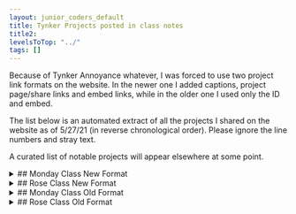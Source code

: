 ```yaml
---
layout: junior_coders_default
title: Tynker Projects posted in class notes
title2: 
levelsToTop: "../"
tags: []
---
```




Because of Tynker Annoyance whatever, I was forced to use two project link formats on the website. In the newer one I added captions, project page/share links and embed links, while in the older one I used only the ID and embed.

The list below is an automated extract of all the projects I shared on the website as of 5/27/21 (in reverse chronological order). Please ignore the line numbers and stray text. 

A curated list of notable projects will appear elsewhere at some point.

<details markdown=1>
<summary markdown=1>## Monday Class New Format
</summary>

## Monday Class New Format

 170  
  171: {% include tynkerprojectpageForTeacherGuide.html Name="My Favorite Things" ID="https://www.tynker.com/play/my-favorite-things/6096039467a5911837198325-505513Xr1l0wHQPl9X7nOYSm5yP.Yk" caption="" %}
  172  

  175  
  176: {% include tynkerprojectpageForTeacherGuide.html Name="Revised Favorite Things" ID="https://www.tynker.com/play/my-favorite-things-5-24-improveed/60ab89cf560d5004eb78391c-811626XuHxiHkxE9eZ9jV11vivbPYk" caption="" %}
  177  

  215  
  216: {% include tynkerprojectpageForTeacherGuide.html Name="My Favorite Things" ID="https://www.tynker.com/play/5-17-remix-my-favorite-things/60a249d7a96e0314a65a6d12-463027XgzgXuSniLYhRE7Ce2VE,h4k" caption="" %}
  217  

  221  Student An finished her comic project and was able to make the character move to the 4th screen. We also talked about the difference between glide and go to blocks.
  222: {% include tynkerprojectpageForTeacherGuide.html Name="Comic Project" ID="https://www.tynker.com/play/comic/607e81cc46dc2f545e4ad525-497336XnbMFYj.jb5PjdlcyCo5zPUk
  223  " caption="" %}

  225  She plans to adapt the following project next time.
  226: {% include tynkerprojectpageForTeacherGuide.html Name="Doodle Jump" ID="https://www.tynker.com/play/5-17-remix-doodle-jump/60a249cecba4be18822fed62-853539XjouC3UL1C1NP6nHMtdvIvEk" caption="" %}
  227  

  263  
  264: {% include tynkerprojectpageForTeacherGuide.html Name="My Explosion" ID="[ID](https://www.tynker.com/play/5-17-remix-my-explosion/60a249d73ca26a022f6a6aa2-195483XuNeRZLgoaDMV8oQN4ugLS4k)" caption="Use the space bar and mouse to shoot. Use the mouse and arrow keys to move. Touch the heart to see the power change." %}
  265  

  280    
  281: {% include tynkerprojectpageForTeacherGuide.html Name="05 11 My Favorite Things" ID="https://www.tynker.com/play/05-11-my-favorite-things/60998bf30381e277a77bbb74-348138Xkq1kH5Cm1FI2LoHeTOoiIck" caption="" %}
  282  

  288  
  289: {% include tynkerprojectpageForTeacherGuide.html Name="Comic Book" ID="[ID](https://www.tynker.com/play/comic-2/60998a2851664a207b702339-436607XpCn7VEjF9rdOksv37WZlc8k)" caption="The main characters hide and then reappear in the second panel." %}
  290  

  426  
  427: {% include tynkerprojectpageForTeacherGuide.html Name="Joke" ID="https://www.tynker.com/play/joke/607e7e767499e620f9630a0c-610559XroM3d00DC4i3IC,ulTdk.Yk" %}
  428  

  449  
  450: {% include tynkerprojectpageForTeacherGuide.html Name="comic-4-27" ID="https://www.tynker.com/play/comic-4-27/6088e7ea80013e53d132cf33-275401XiWac.P.Q1B8NzfXYjpChQgk" %}
  451  

  481  
  482: {% include tynkerprojectpageForTeacherGuide.html Name="Goblin Die" ID="https://www.tynker.com/play/goblin-die/604b2c86bcbcb33a3a652501-717565XiM.YNyCpQ1Xsg9SMr8cXJMk" %}
  483  

  489  
  490: {% include tynkerprojectpageForTeacherGuide.html Name="Joke (remix)" ID="https://www.tynker.com/play/joke/607e7e767499e620f9630a0c-807272Xlxzv7p5j8nl5uRaBlyGN68k" %}
  491  

  494  
  495: {% include tynkerprojectpageForTeacherGuide.html Name="Comic" ID="https://www.tynker.com/play/comic/607e81cc46dc2f545e4ad525-549194Xr6y..w4RWHz5PD.90gMXSwk" %}
  496  

</details>

<details markdown=1>
<summary markdown=1>## Rose Class New Format
</summary>

## Rose Class New Format


  100  
  101: {% include tynkerprojectpageForTeacherGuide.html Name="NAME" ID="https://www.tynker.com/play/move-gus-web-5-24-r/60aa99a345a06426286720d6-866713XkkZCoS6SqpokcxpgO8oVRQk" caption="Use the arrow keys to move the fairy" %}
  102  

  125  
  126: {% include tynkerprojectpageForTeacherGuide.html Name="Putting the bad candy in a basket " ID="[ID](https://www.tynker.com/play/mermaid-2/60544ed19136e31635119118-223215XnfCrPFlG.Uzqs7RrvPrrBEk)" caption=" The key block is this. <br>  ![Imgur](https://i.imgur.com/upIX1Qu.png){: .jsgif}" %}
  127  

  136  
  137: {% include tynkerprojectpageForTeacherGuide.html Name="NAME" ID="https://www.tynker.com/play/easy-training/609e300ab9de5956dd4d61eb-847165Xgraq9eGT1QsDX3OHJAKJ44k" caption="Use the arrow keys to move the character. Use the a key to shoot. Each actor has a different strength and health." %}
  138  

  210  
  211: {% include tynkerprojectpageForTeacherGuide.html Name="Animate and Idle blocks" ID="https://www.tynker.com/play/walking-and-talking-with-animate-with-odd-characters/6097b882c3e2144ace08f576-820002XqrMo2SwyZj..a7Nj6z7Dc4k" caption="Click the actors to see them in action. You can see the code above in action when the second actor moves back from the center. The fourth and fifth actors were for kids to code themselves, and they worked individually on this. The kids also mischievously enjoyed adding new characters, like dinosaurs, to my project while I wasn't looking. " %}
  212  

  263  
  264: {% include tynkerprojectpageForTeacherGuide.html Name="Beach Project" ID="https://www.tynker.com/play/mermaid-2-revised/6083e6babce7316a2c7167de-564164XpgMLsXuzFhi8BJS.JfT3n4k" caption="A mockup of the **Beach Project** in action. When she hits the good candy, the bad candy disappears and the good candy goes to the basket. She goes back to the starting point." %}
  265  

</details>

<details markdown=1>
<summary markdown=1>## Monday Class Old Format
</summary>

## Monday Class Old Format

{% include tynkerForTeachingGuide.html Name="Dance Party" ID="607401d9d9a06f67ed14d15b" %}
   513  

   516  
   517: {% include tynkerForTeachingGuide.html Name="Three Little Codeys" ID="607401cf2cb8fe6f4f607900" %}
   518  

   521  
   522: {% include tynkerForTeachingGuide.html Name="Platformer" ID="6074145b139a1e11855c1bdf" %}
   523  

   559  
   560: {% include tynkerForTeachingGuide.html Name="Helicopter Shooting Game" ID="606aca1653b07445784897a0" %}
   561  

   566  
   567: {% include tynkerForTeachingGuide.html Name="Pet Simulator" ID="606ad4aeec926e63ac1d4c0a" %}
   568  

   571  
   572: {% include tynkerForTeachingGuide.html Name="Platformer Game" ID="606add3c15183a5a9c6c29ea" %}
   573  

   577  
   578: {% include tynkerForTeachingGuide.html Name="Dance Party" ID="606add08f46a6a49cf61d668" %}
   579  

   592  
   593: {% include tynkerForTeachingGuide.html Name="Student Challenge for March 29th" ID="60618e1a410546550141113c" %}
   594  

   606  
   607: {% include tynkerForTeachingGuide.html Name="Student Challenge" ID="6062d5a947abee171325be06" %}
   608  
   609: {% include tynkerForTeachingGuide.html Name="Student Challenge" ID="60606ba496007e303a327162" %}
   610  
   611: {% include tynkerForTeachingGuide.html Name="Student Challenge" ID="606192094a7a6167be37eda1" %}
   612  
   613: {% include tynkerForTeachingGuide.html Name="Student Challenge" ID="I606191f6fba51d65370005b3" %}
   614  

   632  
   633: {% include tynkerForTeachingGuide.html Name="Fun Meanie Project" ID="603a374854eef562025fc725" %}
   634  

   638  
   639: {% include tynkerForTeachingGuide.html Name="Road Crossing" ID="604f2cfef14fce64b42e9f7b" %}
   640  

   643  
   644: {% include tynkerForTeachingGuide.html Name="Gangnam Style" ID="605861d9094f013b6b6674aa" %}
   645  

   652  
   653: {% include tynkerForTeachingGuide.html Name="Zonbi" ID="604c254053b3cd09ca20c000" %}
   654  

   658  
   659: {% include tynkerForTeachingGuide.html Name="Torening" ID="604c39466920982ccb33dde7" %}
   660  

   664  
   665: {% include tynkerForTeachingGuide.html Name="Rush" ID="604b36c3fd441f35d3725ae0" %}
   666  

   691  
   692: {% include tynkerForTeachingGuide.html Name="Me Super ninja Jump Heart Ninja Dinosaur Volcano" ID="604fca0e9e0af2303e33e542" %}
   693  

   709  
   710: {% include tynkerForTeachingGuide.html Name="Making a Bad Guy React to an Approaching Good GuyME" ID="603cb6e0a3e768462a1caa4f" %}
   711  

   716  
   717: {% include tynkerForTeachingGuide.html Name="Making a Bad Guy React to an Approaching Good Guy" ID="603a374854eef562025fc725" %}
   718  

   721  
   722: {% include tynkerForTeachingGuide.html Name="The brickbreaker game is a classic game!" ID="6046e39fa763df276940ef2c" %}
   723  

   737  
   738: {% include tynkerForTeachingGuide.html Name="Doodle Jump" ID="6045e166a5f379517660b9eb" %}
   739  

   764  
   765: {% include tynkerForTeachingGuide.html Name="Among Us" ID="603420aac319be37a801ac98" %}
   766  

   806  
   807: {% include tynkerForTeachingGuide.html Name="come to life again" ID="603420aac319be37a801ac98" %}
   808  

   850  
   851: {% include tynkerForTeachingGuide.html Name="Space Rush" ID="6021522f326cdc17cf2e10d4" %}
   852  

   894  
   895: {% include tynkerForTeachingGuide.html Name="Monster Museum" ID="60216ff63c0daf6d42090fd5" %}
   896  

   906  
   907: {% include tynkerForTeachingGuide.html Name="Park Game" ID="6020fa6732ab521c4a5bbfd0" %}
   908  

   929  
   930: {% include tynkerForTeachingGuide.html Name="Space Rush" ID="600e8c3d4359961a9571f83a" %}
   931  

   949  
   950: {% include tynkerForTeachingGuide.html Name="Maze" ID="6017cb9e365a4a4c562b881a" %}
   951  

   981  
   982: {% include tynkerForTeachingGuide.html Name="Platformer Game" ID="5ff2d7d79b253560ca4078b5" %}
   983  

   986  
   987: {% include tynkerForTeachingGuide.html Name="Art Studio" ID="6005537ab7669807061233e8" %}
   988  

  1043  
  1044: {% include tynkerForTeachingGuide.html Name="Tic Tac Toe" ID="5ffc0b612e79c31472478897" %}
  1045  

  1049  
  1050: {% include tynkerForTeachingGuide.html Name="Peep project" ID="6005f50a2e6d82407f707508" %}
  1051  

  1099  
  1100: {% include tynkerForTeachingGuide.html Name="Haunted House" ID="5ffc1a203ab9a77e703c2363" %}
  1101  

  1131    
  1132: {% include tynkerForTeachingGuide.html Name="Peep" ID="5ff176f0657ea54613390f5b" %}
  1133    

  1190  
  1191: {% include tynkerForTeachingGuide.html Name="Block Heads Tutorial" ID="5fe9dd92fc762c07fc1acfd0" %}
  1192  

  1301  
  1302: {% include tynkerForTeachingGuide.html Name="Pong" ID="5fce8639861d357f4b6dedfe" %}
  1303  

  1342  
  1343: {% include tynkerForTeachingGuide.html Name="Magic" ID="5fce4d52333b937d7b1c9773" %}
  1344  

  1402  
  1403: {% include tynkerForTeachingGuide.html Name="Conversation" ID="5fbd4ebbf72982269962912e" %}
  1404  

  1455  
  1456: {% include tynkerForTeachingGuide.html Name="Homework for 11/2" ID="5fa8f7ebbc826b7c937b9a6e" %}
  1457  

  1467  
  1468: {% include tynkerForTeachingGuide.html Name="Platformer Template" ID="5faa1a57917b660ea43ec872" %}
  1469  

  1488  
  1489: {% include tynkerForTeachingGuide.html Name="Homework for 11/2" ID="5fa04a722d202205ec5a6750" %}
  1490  

  384  
  385: {% include tynkerForTeachingGuide.html Name="Golf game" ID="5f843bc8fb9ef85d50640350" %}
  386  

  390  
  391: {% include tynkerForTeachingGuide.html Name="Magical Pen Basic Tutorial" ID="5f869c8ef597ea0370100525" %}
  392  

  384  
  385: {% include tynkerForTeachingGuide.html Name="Golf game" ID="5f843bc8fb9ef85d50640350" %}
  386  

  390  
  391: {% include tynkerForTeachingGuide.html Name="Magical Pen Basic Tutorial" ID="5f869c8ef597ea0370100525" %}
  392  

</details>

<details markdown=1>
<summary markdown=1>## Rose Class Old Format
</summary>

## Rose Class Old Format



 317  
  318: {% include tynkerForTeachingGuide.html Name="maze and villian training" ID="607a7245692178069c5fc0e1" %}
  319  

</details>